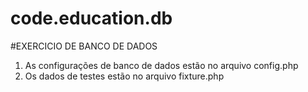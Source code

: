 # code.education.db

#EXERCICIO DE BANCO DE DADOS
1. As configurações de banco de dados estão no arquivo config.php
2. Os dados de testes estão no arquivo fixture.php
